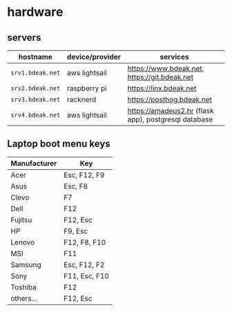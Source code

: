 # hardware

## servers

hostname         | device/provider | services
---------------- | --------------- | -------------------------------------
`srv1.bdeak.net` | aws lightsail   | <https://www.bdeak.net>, <https://git.bdeak.net>
`srv2.bdeak.net` | raspberry pi    | <https://linx.bdeak.net>
`srv3.bdeak.net` | racknerd        | <https://posthog.bdeak.net>
`srv4.bdeak.net` | aws lightsail   | <https://amadeus2.hr> (flask app), postgresql database

## Laptop boot menu keys

Manufacturer | Key
------------ | -------------
Acer         | Esc, F12, F9
Asus         | Esc, F8
Clevo        | F7
Dell         | F12
Fujitsu      | F12, Esc
HP           | F9, Esc
Lenovo       | F12, F8, F10
MSI          | F11
Samsung      | Esc, F12, F2
Sony         | F11, Esc, F10
Toshiba      | F12
others...    | F12, Esc
